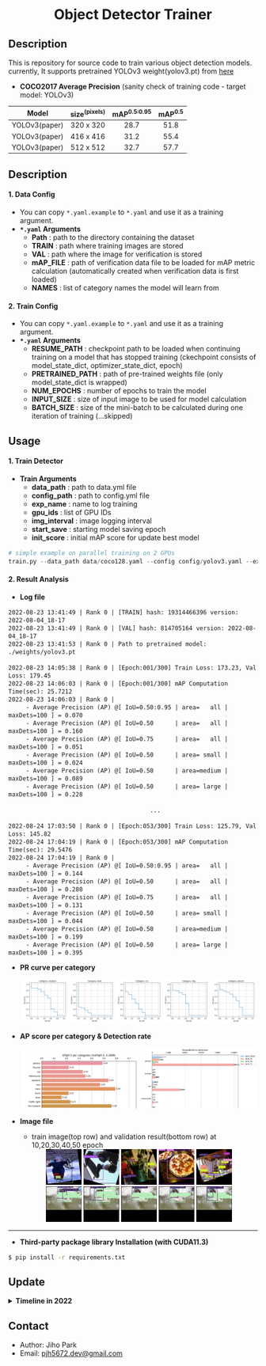 # <div align="center">Object Detector Trainer</div>

## Description

This is repository for source code to train various object detection models. currently, It supports pretrained YOLOv3 weight(yolov3.pt) from [here](https://drive.google.com/drive/folders/15qXxbD7RG19uZBhG3NPWwfqt6OdksAPR?usp=sharing)

 - **COCO2017 Average Precision** (sanity check of training code - target model: YOLOv3)

| Model | size<sup>(pixels) | mAP<sup>0.5:0.95 | mAP<sup>0.5 |
| :---: | :---: | :---: | :---: | 
| YOLOv3(paper) | 320 x 320 | 28.7 | 51.8 |
| YOLOv3(paper) | 416 x 416 | 31.2 | 55.4 |
| YOLOv3(paper) | 512 x 512 | 32.7 | 57.7 |



## Description

#### 1. Data Config

 - You can copy `*.yaml.example` to `*.yaml` and use it as a training argument.
 - **`*.yaml` Arguments**
    - **Path** : path to the directory containing the dataset
    - **TRAIN** : path where training images are stored
    - **VAL** : path where the image for verification is stored
    - **mAP_FILE** : path of verification data file to be loaded for mAP metric calculation (automatically created when verification data is first loaded)
    - **NAMES** : list of category names the model will learn from

#### 2. Train Config

 - You can copy `*.yaml.example` to `*.yaml` and use it as a training argument.
 - **`*.yaml` Arguments**
    - **RESUME_PATH** : checkpoint path to be loaded when continuing training on a model that has stopped training (ckechpoint consists of model_state_dict, optimizer_state_dict, epoch)
    - **PRETRAINED_PATH** : path of pre-trained weights file (only model_state_dict is wrapped)
    - **NUM_EPOCHS** : number of epochs to train the model
    - **INPUT_SIZE** : size of input image to be used for model calculation
    - **BATCH_SIZE** : size of the mini-batch to be calculated during one iteration of training
    (...skipped)


## Usage

#### 1. Train Detector

 - **Train Arguments**
    - **data_path** : path to data.yml file
    - **config_path** : path to config.yml file
    - **exp_name** : name to log training
    - **gpu_ids** : list of GPU IDs
    - **img_interval** : image logging interval
    - **start_save** : starting model saving epoch
    - **init_score** : initial mAP score for update best model    

```python
# simple example on parallel training on 2 GPUs
train.py --data_path data/coco128.yaml --config config/yolov3.yaml --exp_name train --gpu_ids 0 1
```


#### 2. Result Analysis

 - **Log file**
```log
2022-08-23 13:41:49 | Rank 0 | [TRAIN] hash: 19314466396 version: 2022-08-04_18-17 
2022-08-23 13:41:49 | Rank 0 | [VAL] hash: 814705164 version: 2022-08-04_18-17 
2022-08-23 13:41:53 | Rank 0 | Path to pretrained model: ./weights/yolov3.pt

2022-08-23 14:05:38 | Rank 0 | [Epoch:001/300] Train Loss: 173.23, Val Loss: 179.45
2022-08-23 14:06:03 | Rank 0 | [Epoch:001/300] mAP Computation Time(sec): 25.7212
2022-08-23 14:06:03 | Rank 0 | 
	 - Average Precision (AP) @[ IoU=0.50:0.95 | area=   all | maxDets=100 ] = 0.070
	 - Average Precision (AP) @[ IoU=0.50      | area=   all | maxDets=100 ] = 0.160
	 - Average Precision (AP) @[ IoU=0.75      | area=   all | maxDets=100 ] = 0.051
	 - Average Precision (AP) @[ IoU=0.50      | area= small | maxDets=100 ] = 0.024
	 - Average Precision (AP) @[ IoU=0.50      | area=medium | maxDets=100 ] = 0.089
	 - Average Precision (AP) @[ IoU=0.50      | area= large | maxDets=100 ] = 0.228

                                        ...

2022-08-24 17:03:50 | Rank 0 | [Epoch:053/300] Train Loss: 125.79, Val Loss: 145.82
2022-08-24 17:04:19 | Rank 0 | [Epoch:053/300] mAP Computation Time(sec): 29.5476
2022-08-24 17:04:19 | Rank 0 | 
	 - Average Precision (AP) @[ IoU=0.50:0.95 | area=   all | maxDets=100 ] = 0.144
	 - Average Precision (AP) @[ IoU=0.50      | area=   all | maxDets=100 ] = 0.280
	 - Average Precision (AP) @[ IoU=0.75      | area=   all | maxDets=100 ] = 0.131
	 - Average Precision (AP) @[ IoU=0.50      | area= small | maxDets=100 ] = 0.044
	 - Average Precision (AP) @[ IoU=0.50      | area=medium | maxDets=100 ] = 0.199
	 - Average Precision (AP) @[ IoU=0.50      | area= large | maxDets=100 ] = 0.395
```


 - **PR curve per category**
   <div align="center">
   <a href=""><img src=./asset/PR_curve/airplane.png width="19%" /></a>
   <a href=""><img src=./asset/PR_curve/boat.png width="19%" /></a>
   <a href=""><img src=./asset/PR_curve/car.png width="19%" /></a>
   <a href=""><img src=./asset/PR_curve/dog.png width="19%" /></a>
   <a href=""><img src=./asset/PR_curve/person.png width="19%" /></a>
   </div>


 - **AP score per category & Detection rate**
   <div align="center">
   <a href=""><img src=./asset/figure-AP.png width="49%" /></a>
   <a href=""><img src=./asset/figure-dets.png width="49%" /></a>
   </div>
 

 - **Image file**
    - train image(top row) and validation result(bottom row) at 10,20,30,40,50 epoch
   <div align="center">
   <a href=""><img src=./asset/images/train/EP010.jpg width="15%" /></a>
   <a href=""><img src=./asset/images/train/EP020.jpg width="15%" /></a>
   <a href=""><img src=./asset/images/train/EP030.jpg width="15%" /></a>
   <a href=""><img src=./asset/images/train/EP040.jpg width="15%" /></a>
   <a href=""><img src=./asset/images/train/EP050.jpg width="15%" /></a>
   </div>
   <div align="center">
   <a href=""><img src=./asset/images/val/EP010.jpg width="15%" /></a>
   <a href=""><img src=./asset/images/val/EP020.jpg width="15%" /></a>
   <a href=""><img src=./asset/images/val/EP030.jpg width="15%" /></a>
   <a href=""><img src=./asset/images/val/EP040.jpg width="15%" /></a>
   <a href=""><img src=./asset/images/val/EP050.jpg width="15%" /></a>
   </div>


---

- **Third-party package library Installation (with CUDA11.3)**
```bash
$ pip install -r requirements.txt
```

## Update

<details>
    <summary><b> Timeline in 2022 </b></summary>

| Date | Content |
|:----:|:-----|
| 08-24 | add:update README.md file |
| 08-22 | add:train with resume mode in case of previous models |
| 08-21 | add:consider class conditional probability & support yolov3.pt weight |
| 08-20 | fix:chnage BCELoss -> BCEWithLogitLoss due to stability in case of AMP computation |
| 08-17 | bug:sanity check for avoiding CUDA runtime error(device-side assert triggered) during training |
| 08-10 | add:visualize functions for PR curve, AP@0.50, num of detection rate(TP, FP, FN) per class |
| 08-09 | fix:mAP calculation optimization x150 speed up and process await delay reduction with DDP training |
| 08-07 | add:learning rate scheduler (160 epochs with starting inital lr:0.001, dividing it by 10 at 30, 60 epochs) |
| 08-04 | fix:code refactoring (visualizer for prediction of letter box) |
| 08-03 | fix:code refactoring (del redundant functions) |
| 08-02 | add:code integration of YOLOv3 trainer supporting Linux(Multi-GPUs) & Windows(Single-GPU) |
| 08-01 | add:torch DistributedDataParallel(DDP) model train function on multi-GPUs |
| 07-30 | fix:loss function, mAP calculate error debug when validation mode |
| 07-28 | add:mAP evaluation function, mAP logging, basic augmentation implementation |
| 07-12 | add:COCO evaluation API test env initial build |
| 07-11 | add:Best Possible Recalls(BPR) implementation |
| 07-07 | fix:valid loss function, valid loss for running with no object |
| 07-05 | fix:yolov3 loss function |
| 07-04 | First commit |

</details>

## Contact

- Author: Jiho Park  
- Email: pjh5672.dev@gmail.com  